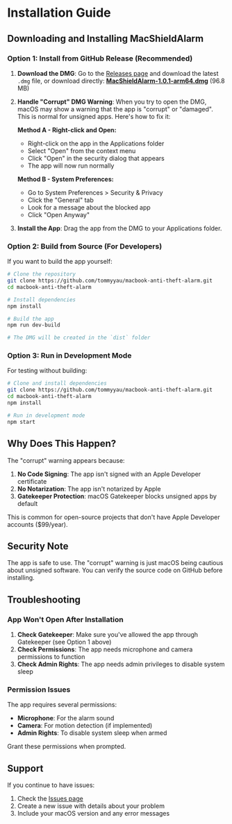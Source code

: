 # Installation Guide

## Downloading and Installing MacShieldAlarm

### Option 1: Install from GitHub Release (Recommended)

1. **Download the DMG**: Go to the [Releases page](https://github.com/tommyyau/macbook-anti-theft-alarm/releases) and download the latest `.dmg` file, or download directly: **[MacShieldAlarm-1.0.1-arm64.dmg](MacShieldAlarm-1.0.1-arm64.dmg)** (96.8 MB)

2. **Handle "Corrupt" DMG Warning**: When you try to open the DMG, macOS may show a warning that the app is "corrupt" or "damaged". This is normal for unsigned apps. Here's how to fix it:

   **Method A - Right-click and Open:**
   - Right-click on the app in the Applications folder
   - Select "Open" from the context menu
   - Click "Open" in the security dialog that appears
   - The app will now run normally

   **Method B - System Preferences:**
   - Go to System Preferences > Security & Privacy
   - Click the "General" tab
   - Look for a message about the blocked app
   - Click "Open Anyway"

3. **Install the App**: Drag the app from the DMG to your Applications folder.

### Option 2: Build from Source (For Developers)

If you want to build the app yourself:

```bash
# Clone the repository
git clone https://github.com/tommyyau/macbook-anti-theft-alarm.git
cd macbook-anti-theft-alarm

# Install dependencies
npm install

# Build the app
npm run dev-build

# The DMG will be created in the `dist` folder
```

### Option 3: Run in Development Mode

For testing without building:

```bash
# Clone and install dependencies
git clone https://github.com/tommyyau/macbook-anti-theft-alarm.git
cd macbook-anti-theft-alarm
npm install

# Run in development mode
npm start
```

## Why Does This Happen?

The "corrupt" warning appears because:

1. **No Code Signing**: The app isn't signed with an Apple Developer certificate
2. **No Notarization**: The app isn't notarized by Apple
3. **Gatekeeper Protection**: macOS Gatekeeper blocks unsigned apps by default

This is common for open-source projects that don't have Apple Developer accounts ($99/year).

## Security Note

The app is safe to use. The "corrupt" warning is just macOS being cautious about unsigned software. You can verify the source code on GitHub before installing.

## Troubleshooting

### App Won't Open After Installation

1. **Check Gatekeeper**: Make sure you've allowed the app through Gatekeeper (see Option 1 above)
2. **Check Permissions**: The app needs microphone and camera permissions to function
3. **Check Admin Rights**: The app needs admin privileges to disable system sleep

### Permission Issues

The app requires several permissions:
- **Microphone**: For the alarm sound
- **Camera**: For motion detection (if implemented)
- **Admin Rights**: To disable system sleep when armed

Grant these permissions when prompted.

## Support

If you continue to have issues:
1. Check the [Issues page](https://github.com/tommyyau/macbook-anti-theft-alarm/issues)
2. Create a new issue with details about your problem
3. Include your macOS version and any error messages 